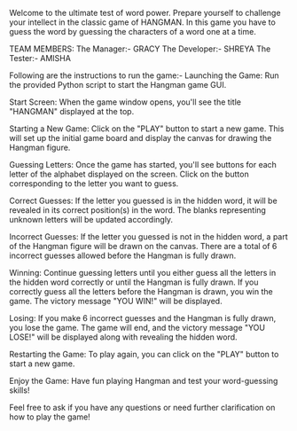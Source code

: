 Welcome to the ultimate test of word power.
Prepare yourself to challenge your intellect in the classic game of HANGMAN.
In this game you have to guess the word by guessing the characters of a word one at a time.

TEAM MEMBERS:
The Manager:- GRACY
The Developer:- SHREYA
The Tester:- AMISHA

Following are the instructions to run the game:- 
Launching the Game: Run the provided Python script to start the Hangman game GUI.

Start Screen: When the game window opens, you'll see the title "HANGMAN" displayed at the top.

Starting a New Game: Click on the "PLAY" button to start a new game. This will set up the initial game board and display the canvas for drawing the Hangman figure.

Guessing Letters: Once the game has started, you'll see buttons for each letter of the alphabet displayed on the screen. Click on the button corresponding to the letter you want to guess.

Correct Guesses: If the letter you guessed is in the hidden word, it will be revealed in its correct position(s) in the word. The blanks representing unknown letters will be updated accordingly.

Incorrect Guesses: If the letter you guessed is not in the hidden word, a part of the Hangman figure will be drawn on the canvas. There are a total of 6 incorrect guesses allowed before the Hangman is fully drawn.

Winning: Continue guessing letters until you either guess all the letters in the hidden word correctly or until the Hangman is fully drawn. If you correctly guess all the letters before the Hangman is drawn, you win the game. The victory message "YOU WIN!" will be displayed.

Losing: If you make 6 incorrect guesses and the Hangman is fully drawn, you lose the game. The game will end, and the victory message "YOU LOSE!" will be displayed along with revealing the hidden word.

Restarting the Game: To play again, you can click on the "PLAY" button to start a new game.

Enjoy the Game: Have fun playing Hangman and test your word-guessing skills!

Feel free to ask if you have any questions or need further clarification on how to play the game!
